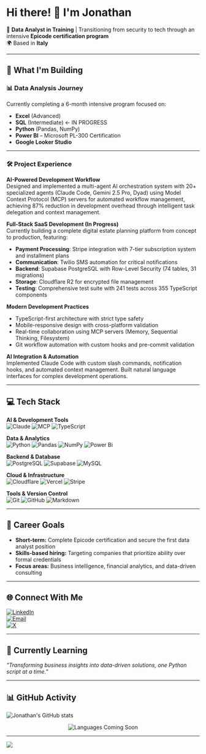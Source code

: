 # Hi there! 👋 I'm Jonathan

🎯 **Data Analyst in Training** | Transitioning from security to tech through an intensive **Epicode certification program**  
🌍 Based in **Italy**

---

## 🚀 What I'm Building

### 📊 **Data Analysis Journey**  
Currently completing a 6-month intensive program focused on:  
- **Excel** (Advanced)  
- **SQL** (Intermediate) ← IN PROGRESS  
- **Python** (Pandas, NumPy)  
- **Power BI** – Microsoft PL-300 Certification  
- **Google Looker Studio**

---

### 🛠️ Project Experience  

**AI-Powered Development Workflow**  
Designed and implemented a multi-agent AI orchestration system with 20+ specialized agents (Claude Code, Gemini 2.5 Pro, Dyad) using Model Context Protocol (MCP) servers for automated workflow management, achieving 87% reduction in development overhead through intelligent task delegation and context management.

**Full-Stack SaaS Development (In Progress)**  
Currently building a complete digital estate planning platform from concept to production, featuring:  
- **Payment Processing**: Stripe integration with 7-tier subscription system and installment plans
- **Communication**: Twilio SMS automation for critical notifications
- **Backend**: Supabase PostgreSQL with Row-Level Security (74 tables, 31 migrations)
- **Storage**: Cloudflare R2 for encrypted file management
- **Testing**: Comprehensive test suite with 241 tests across 355 TypeScript components

**Modern Development Practices**  
- TypeScript-first architecture with strict type safety
- Mobile-responsive design with cross-platform validation
- Real-time collaboration using MCP servers (Memory, Sequential Thinking, Filesystem)
- Git workflow automation with custom hooks and pre-commit validation

**AI Integration & Automation**  
Implemented Claude Code with custom slash commands, notification hooks, and automated context management. Built natural language interfaces for complex development operations.

---

## 💻 Tech Stack

**AI & Development Tools**  
![Claude](https://img.shields.io/badge/Claude_Code-000000?style=for-the-badge&logo=anthropic&logoColor=white)
![MCP](https://img.shields.io/badge/MCP_Servers-FF6B35?style=for-the-badge&logo=protocol&logoColor=white)
![TypeScript](https://img.shields.io/badge/typescript-%23007ACC.svg?style=for-the-badge&logo=typescript&logoColor=white)

**Data & Analytics**  
![Python](https://img.shields.io/badge/python-3670A0?style=for-the-badge&logo=python&logoColor=ffdd54)
![Pandas](https://img.shields.io/badge/pandas-%23150458.svg?style=for-the-badge&logo=pandas&logoColor=white)
![NumPy](https://img.shields.io/badge/numpy-%23013243.svg?style=for-the-badge&logo=numpy&logoColor=white)
![Power Bi](https://img.shields.io/badge/power_bi-F2C811?style=for-the-badge&logo=powerbi&logoColor=black)

**Backend & Database**  
![PostgreSQL](https://img.shields.io/badge/postgres-%23316192.svg?style=for-the-badge&logo=postgresql&logoColor=white)
![Supabase](https://img.shields.io/badge/Supabase-3ECF8E?style=for-the-badge&logo=supabase&logoColor=white)
![MySQL](https://img.shields.io/badge/mysql-4479A1.svg?style=for-the-badge&logo=mysql&logoColor=white)

**Cloud & Infrastructure**  
![Cloudflare](https://img.shields.io/badge/Cloudflare-F38020?style=for-the-badge&logo=Cloudflare&logoColor=white)
![Vercel](https://img.shields.io/badge/vercel-%23000000.svg?style=for-the-badge&logo=vercel&logoColor=white)
![Stripe](https://img.shields.io/badge/Stripe-626CD9?style=for-the-badge&logo=Stripe&logoColor=white)

**Tools & Version Control**  
![Git](https://img.shields.io/badge/git-%23F05033.svg?style=for-the-badge&logo=git&logoColor=white)
![GitHub](https://img.shields.io/badge/github-%23121011.svg?style=for-the-badge&logo=github&logoColor=white)
![Markdown](https://img.shields.io/badge/markdown-%23000000.svg?style=for-the-badge&logo=markdown&logoColor=white)

---

## 🎯 Career Goals

- **Short-term:** Complete Epicode certification and secure the first data analyst position  
- **Skills-based hiring:** Targeting companies that prioritize ability over formal credentials  
- **Focus areas:** Business intelligence, financial analytics, and data-driven consulting  

---

## 🌐 Connect With Me

[![LinkedIn](https://img.shields.io/badge/LinkedIn-%230077B5.svg?logo=linkedin&logoColor=white)](https://linkedin.com/in/jonathan-santhanam)  
[![Email](https://img.shields.io/badge/Email-D14836?logo=gmail&logoColor=white)](mailto:jonathan.santhanam@gmail.com)  
[![X](https://img.shields.io/badge/X-black.svg?logo=X&logoColor=white)](https://x.com/@JonSa80)

---

## 💭 Currently Learning  
*"Transforming business insights into data-driven solutions, one Python script at a time."*

---

## 📊 GitHub Activity

![Jonathan's GitHub stats](https://github-readme-stats.vercel.app/api?username=JonathanSanthanam&show_icons=true&theme=vue-dark&hide_border=false&include_all_commits=false&count_private=false)

<div align="center">
  <img src="https://img.shields.io/badge/Languages-Coming%20Soon-blue?style=for-the-badge&logo=github&logoColor=white" alt="Languages Coming Soon"/>
</div>

---

[![](https://visitcount.itsvg.in/api?id=JonathanSanthanam&icon=0&color=0)](https://visitcount.itsvg.in)
